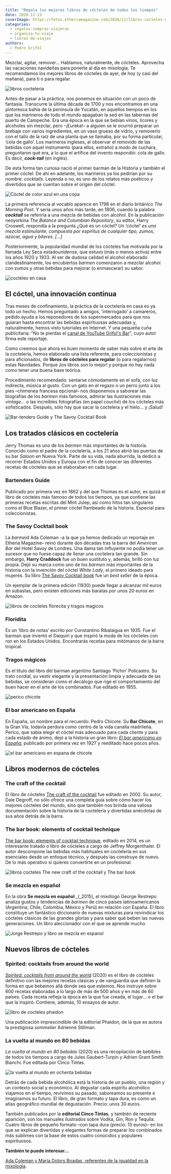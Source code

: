 ```yaml
---
title: "Regala los mejores libros de cócteles de todos los tiempos"
date: 2020-11-23
coverImage: https://fotos.etheriamagazine.com/2020/11/libros-cocteles-modernos.jpg
categories: 
  - regalos-compras-viajeras
  - organiza-tu-viaje
  - libros-de-viajes
authors: 
  - Pedro Grifol
---
```


Mezclar, agitar, remover… Hablamos, naturalmente, de cócteles. Aprovecha las vacaciones 
navideñas para ponerte al día en mixología. Te recomendamos los mejores libros de 
cócteles de ayer, de hoy (y casi del mañana), para ti o para regalar. 

![libros cocteleria](https://fotos.etheriamagazine.com/2020/11/Libros-de-cocteleria.jpg "Libros de coctelería. © Pedro Grifol")

Antes de pasar a la práctica, nos ponemos en situación con un poco de fantasía. 
Transcurre la última década de 1700 y nos encontramos en una pintoresca bahía de la 
península de Yucatán, en aquellos tiempos en los que los marineros de todo el mundo 
apagaban la sed en las tabernas del puerto de Campeche. Era una época en la que se 
bebían vinos, licores y alcoholes sin mezclar, pero –¡Eureka!– a alguien se le ocurrió 
preparar un brebaje con varios ingredientes, en un vaso grueso de vidrio, y removerlo 
con el tallo de la raíz de una planta que se llamaba, por su forma particular, ‘cola de 
gallo’. Los marineros ingleses, al observar el removido de las bebidas con aquel 
instrumento (para ellos, extraño) a modo de cuchara, preguntaron qué era, a lo que el 
artífice del invento respondió: cola de gallo. Es decir, **_cock-tail_** (en inglés). 

De esta forma tan curiosa nació el primer barman de la Historia y también el primer 
cóctel. De ahí en adelante, los marineros ya los pedirían por su nombre: _cocktails._ 
Leyenda o no, es uno de los relatos más poéticos y divertidos que se cuentan sobre el 
origen del cóctel. 

![Cóctel de color azul en una copa](https://fotos.etheriamagazine.com/2020/11/libros-cocteles-modernos.jpg "Los cócteles también evolucionan con el tiempo. © Ram HO")

La primera referencia al vocablo aparece en 1798 en el diario británico _The Morning 
Post_. Y sería unos años más tarde, en 1806, cuando la palabra _**cocktail**_ se 
referiría a una mezcla de bebidas con alcohol. En la publicación neoyorkina _The Balance 
and Columbian Repository_, su editor, Harry Croswell, respondía a la pregunta ¿Qué es un 
cóctel? _Un ‘cóctel’ es una mezcla estimulante, compuesta por espíritus de cualquier 
tipo, zumos, azúcar, agua y bíteres. \[…\]_ 

Posteriormente, la popularidad mundial de los cócteles fue motivada por la llamada Ley 
Seca estadounidense, que estuvo (más o menos activa) entre los años 1920 y 1933. Al ser 
de dudosa calidad el alcohol elaborado clandestinamente, los encubiertos _barmen_ 
comenzaron a mezclar alcohol con zumos y otras bebidas para mejorar (o enmascarar) su 
sabor. 

![cocteles en casa](https://fotos.etheriamagazine.com/2020/11/cocteles-en-casa.jpg "Aprende a hacer cócteles en casa. © Louis Hansel")

## El cóctel, una innovación continua

Tras meses de confinamiento, la práctica de la coctelería en casa es ya todo un hecho. 
Hemos preguntado a amigos, ‘interrogado’ a camareros, pedido ayuda a los reponedores de 
los supermercados para que nos guiaran hasta encontrar las bebidas espirituosas 
adecuadas y, naturalmente, hemos visto tutoriales en Internet. Y una pequeña cuña 
publicitaria: "No te pierdas el [canal de YouTube Grifol's 
Bar](https://www.youtube.com/c/GrifolsBar/)", cuyo autor firma este reportaje. 

Como creemos que ahora es buen momento de saber más sobre el arte de la coctelería, 
hemos elaborado una lista referente, para coleccionistas y para aficionados, de **libros 
de cócteles para regalar** (o para regalarnos) estas Navidades. Porque ¡los libros son 
lo mejor! y porque no hay nada como tener una buena base teórica. 

Procedimiento recomendado: sentarse cómodamente en el sofá, con luz indirecta, música al 
gusto. Con un gato en el regazo o un perro junto a los pies –chimenea francesa opcional– 
nos disponemos a saborear las biografías de los _barmen_ más famosos, admirar las 
ilustraciones más _vintage_… o las increíbles fotografías (en papel _couché_) de los 
cócteles más sofisticados. Después, sólo hay que sacar la coctelera y el hielo… y 
¡Salud! 

![Bar-tenders Guide y The Savoy Cocktail Book](https://fotos.etheriamagazine.com/2020/11/bar-tenders-guida-the-savoy-cocktail.jpg "'Bar-tenders Guide' y 'The Savoy Cocktail Book'.")

## Los tratados clásicos en coctelería

Jerry Thomas es uno de los _barmen_ más importantes de la historia. Conocido como el 
padre de la coctelería, a los 21 años abrió las puertas de su bar _Saloon_ en Nueva 
York. Parte de su vida, nada aburrida, la dedicó a recorrer Estados Unidos y Europa con 
el fin de conocer las diferentes recetas de cócteles que se elaboraban en cada lugar. 

### Bartenders Guide

Publicado por primera vez en 1862 y del que Thomas es el autor, es quizá el libro de 
cócteles más famoso de todos los tiempos, ya que contiene las primeras recetas escritas 
del Mint Julep, así como hitos tan singulares como el Blue Blazer, el primer cóctel 
flambeado de la historia. Especial para coleccionistas. 

### The Savoy Cocktail book

La _barmeid_ Ada Coleman –a la que ya hemos dedicado un reportaje en Etheria Magazine– 
reinó durante dos décadas tras la barra del _American Bar_ del Hotel Savoy de Londres. 
Una dama tan influyente no podía tener un sucesor que no fuese capaz de llenar una 
coctelera tan grande. Sin embargo, **Harry Craddock** fue un buen sustituto y, además, 
brilló con luz propia. Dejó su marca como uno de los _barmen_ más importantes de la 
historia con la invención del cóctel _White Lady_, el primero ideado para mujeres. Su 
libro [The Savoy Cocktail book](https://amzn.to/35LprOO) fue un _best seller_ de la 
época. 

Un ejemplar de la primera edición (1930) puede llegar a alcanzar mil euros en subastas, 
pero existen ediciones más baratas por unos 20 euros en Amazon. 

![libros de cocteles florecita y tragos magicos](https://fotos.etheriamagazine.com/2020/11/libros-cocteles-floridita-tragos-magicos.jpg "Libros 'Floridita' y 'Tragos mágicos'.")

### Floridita

Es un ‘libro de notas’ escrito por Constantino Ribalaigua en 1935. Fue el barman que 
inventó el Daiquiri y que inspiró la moda de los cócteles con ron en los Estados Unidos. 
Encontrarás recetas para mitómanos de la barra tropical. 

### Tragos mágicos

Es el título del libro del barman argentino Santiago ‘Pichin’ Policastro. Su trato 
cordial, su vestir elegante y la presentación limpia y adecuada de las bebidas, se 
consideran como el decálogo que rige el comportamiento del buen hacer en el arte de los 
combinados. Fue editado en 1955. 

![perico chicote](https://fotos.etheriamagazine.com/2020/11/Perico-Chicote.jpg "Pedro Chicote.")

### El bar americano en España

En España, un nombre para el recuerdo: Pedro Chicote. Su **Bar Chicote**, en la Gran 
Vía, todavía perdura como centro de la vida canalla madrileña. Perico, que sabía elegir 
el cóctel más adecuado para cada cliente y para cada estado de ánimo, dejó a la historia 
un gran libro: [_El bar americano en 
España_](https://euvs-vintage-cocktail-books.cld.bz/1927-El-Bar-Americano-en-Espana-by-Pedro-Chicote), 
publicado por primera vez en 1927 y reeditado hace pocos años. 

![el bar americano en espana de chicote](https://fotos.etheriamagazine.com/2020/11/bar-americano-chicote-678x1024.jpg "'El bar americano en España', de Pedro Chicote.")

## Libros modernos de cócteles

### The craft of the cocktail

El libro de cócteles [The craft of the cocktail](https://amzn.to/3lNveJu) fue editado en 
2002. Su autor, Dale Degroff, no sólo ofrece una completa guía sobre cómo hacer los 
mejores cócteles del mundo, sino que también nos brinda una valiosa documentación sobre 
la historia de la coctelería y divertidas anécdotas de sus años detrás de la barra. 

### The bar book: elements of cocktail technique

[The bar book: elements of cocktail technique](https://amzn.to/330tR2R), editado en 
2014, es un interesante tratado o libro de cócteles a cargo de Jeffrey Morgenthaler. El 
autor descompone las bebidas más habituales en coctelería en sus esenciales desde un 
enfoque técnico, y después las construye de nuevo. De lo más operativo si quieres 
convertirte en un profesional. 

![libros cocteles The new craft of the cocktail y The bar book](https://fotos.etheriamagazine.com/2020/11/craft-cocktail-the-bar-book.jpg "'The new craft of the cocktail' y 'The bar book'.")

### Se mezcla en español

En la obra **Se mezcla en español** _(_2015), el mixólogo George Restrepo analiza gustos 
y tendencias de _barmen_ de cinco países latinoamericanos (Argentina, Chile, Colombia, 
México y Perú) en relación con España. El libro constituye un fantástico diccionario de 
nuevas mixturas para reivindicar los cócteles clásicos de las grandes glorias y para 
saber qué beben las nuevas generaciones. Un libro aleccionador con el que se aprende 
mucho. 

![Jorge Restrepo y libro se mezcla en espanol](https://fotos.etheriamagazine.com/2020/11/se-mezcla-en-espanol-George-Restrepo-752x1024.jpg "George Restrepo y su libro 'Se mezcla en español'. © Pedro Grifol")

## Nuevos libros de cócteles

### Spirited: cocktails from around the world

[_Spirited: cocktails from around the world_](https://amzn.to/35SOQpU) (2020) es el 
libro de cócteles definitivo con las mejores recetas clásicas y de vanguardia que 
definen la forma en que bebemos allá donde sea que estemos. Nos instruye sobre 600 
recetas elaboradas a lo largo de más de 500 años y en más de 60 países. Cada receta 
refleja la época en la que fue creada, el lugar… o el bar que la inspiró. Contiene, 
además, 10 ensayos de autor. 

![libro de cocteles phaidon](https://fotos.etheriamagazine.com/2020/11/spirited-phaidon.jpg "'Spirited' de la editorial Phaidon.")

Una publicación imprescindible de la editorial Phaidon, de la que es autora la 
prestigiosa _sommelier_ Adrienne Stillman. 

### La vuelta al mundo en 80 bebidas

_La vuelta al mundo en 80 bebidas_ (2020) es una recopilación de bebibles de todos los 
tiempos a cargo de Jules Gaubert-Turpin y Adrien Grant Smith Bianchi. Fue editada por 
Cinco Tintas. 

![la vuelta al mundo en ochenta bebidas](https://fotos.etheriamagazine.com/2020/11/La-vuelta-al-mundo-en-80-bebidas-729x1024.jpg "'La vuelta al mundo en 80 bebidas'.")

Detrás de cada bebida alcohólica está la historia de un pueblo, una región y un contexto 
social y económico. Al degustar cada espíritu alcohólico viajamos en el tiempo, 
revivimos su pasado, saboreamos su presente e imaginamos su futuro. El libro, de gran 
formato y tapa dura, es como un atlas geográfico mundial de degustación. Precio: unos 30 
euros. 

También publicados por la **editorial Cinco Tintas**, y también de reciente aparición, 
son los manuales ilustrados sobre Vodka, Gin, Ron y Tequila. Cuatro libros de pequeño 
formato –con tapa dura (precio: 13 euros)– en los que se explican divertidas y elegantes 
formas de preparar los combinados más sublimes con la base de estos cuatro conocidos y 
populares espirituosos. 

**También te puede interesar...** 

[Ada Coleman y María Dolors Boadas, referentes de la igualdad en la 
mixología](https://etheriamagazine.com/2020/05/12/mujeres-de-la-cocteleria-ada-coleman-y-maria-dolors-boadas/).
